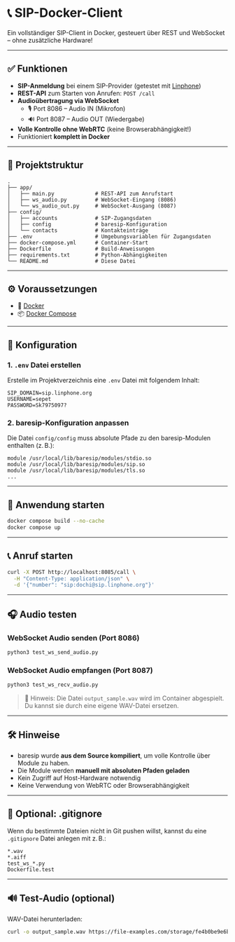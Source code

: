 
# 📞 SIP-Docker-Client

Ein vollständiger SIP-Client in Docker, gesteuert über REST und WebSocket – ohne zusätzliche Hardware!

---

## ✅ Funktionen

- **SIP-Anmeldung** bei einem SIP-Provider (getestet mit [Linphone](https://www.linphone.org))
- **REST-API** zum Starten von Anrufen: `POST /call`
- **Audioübertragung via WebSocket**
  - 🎙️ Port 8086 – Audio IN (Mikrofon)
  - 🔊 Port 8087 – Audio OUT (Wiedergabe)
- **Volle Kontrolle ohne WebRTC** (keine Browserabhängigkeit!)
- Funktioniert **komplett in Docker**

---

## 📁 Projektstruktur

```
.
├── app/
│   ├── main.py             # REST-API zum Anrufstart
│   ├── ws_audio.py         # WebSocket-Eingang (8086)
│   └── ws_audio_out.py     # WebSocket-Ausgang (8087)
├── config/
│   ├── accounts            # SIP-Zugangsdaten
│   ├── config              # baresip-Konfiguration
│   └── contacts            # Kontakteinträge
├── .env                    # Umgebungsvariablen für Zugangsdaten
├── docker-compose.yml      # Container-Start
├── Dockerfile              # Build-Anweisungen
├── requirements.txt        # Python-Abhängigkeiten
└── README.md               # Diese Datei
```

---

## ⚙️ Voraussetzungen

- 🐳 [Docker](https://www.docker.com/)
- 📦 [Docker Compose](https://docs.docker.com/compose/)

---

## 🔧 Konfiguration

### 1. `.env` Datei erstellen

Erstelle im Projektverzeichnis eine `.env` Datei mit folgendem Inhalt:

```env
SIP_DOMAIN=sip.linphone.org
USERNAME=sepet
PASSWORD=Sk7975097?
```

### 2. baresip-Konfiguration anpassen

Die Datei `config/config` muss absolute Pfade zu den baresip-Modulen enthalten (z. B.):

```
module /usr/local/lib/baresip/modules/stdio.so
module /usr/local/lib/baresip/modules/sip.so
module /usr/local/lib/baresip/modules/tls.so
...
```

---

## 🚀 Anwendung starten

```bash
docker compose build --no-cache
docker compose up
```

---

## 📞 Anruf starten

```bash
curl -X POST http://localhost:8085/call \
  -H "Content-Type: application/json" \
  -d '{"number": "sip:dochi@sip.linphone.org"}'
```

---

## 🎧 Audio testen

### WebSocket Audio senden (Port 8086)

```bash
python3 test_ws_send_audio.py
```

### WebSocket Audio empfangen (Port 8087)

```bash
python3 test_ws_recv_audio.py
```

> 📌 Hinweis: Die Datei `output_sample.wav` wird im Container abgespielt. Du kannst sie durch eine eigene WAV-Datei ersetzen.

---

## 🛠 Hinweise

- baresip wurde **aus dem Source kompiliert**, um volle Kontrolle über Module zu haben.
- Die Module werden **manuell mit absoluten Pfaden geladen**
- Kein Zugriff auf Host-Hardware notwendig
- Keine Verwendung von WebRTC oder Browserabhängigkeit

---

## 🧹 Optional: .gitignore

Wenn du bestimmte Dateien nicht in Git pushen willst, kannst du eine `.gitignore` Datei anlegen mit z. B.:

```
*.wav
*.aiff
test_ws_*.py
Dockerfile.test
```

---

## 🔊 Test-Audio (optional)

WAV-Datei herunterladen:

```bash
curl -o output_sample.wav https://file-examples.com/storage/fe4b0be9e6b74d6a69e80b0/2017/11/file_example_WAV_1MG.wav
```

